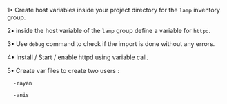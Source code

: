 1• Create host variables inside your project directory for the `lamp` inventory group.

2• inside the host variable of the `lamp` group  define a variable for `httpd`.

3• Use `debug` command to check if the import is done without any errors.

4• Install / Start / enable httpd using variable call.

5• Create var files to create two users : 
  
      -rayan 
  
      -anis
